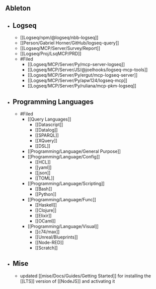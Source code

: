 ## Ableton
- ## Logseq
	- [[Logseq/npm/@logseq/nbb-logseq]]
	- [[Person/Gabriel Horner/GitHub/logseq-query]]
	- [[Logseq/MCP/Server/Survey/Report]]
	- [[Logseq/Proj/LsqMCP/PRD]]
	- #Filed
		- [[Logseq/MCP/Server/Py/mcp-server-logseq]]
		- [[Logseq/MCP/Server/JS/@joelhooks/logseq-mcp-tools]]
		- [[Logseq/MCP/Server/Py/ergut/mcp-logseq-server]]
		- [[Logseq/MCP/Server/Py/apw124/logseq-mcp]]
		- [[Logseq/MCP/Server/Py/ruliana/mcp-pkm-logseq]]
- ## Programming Languages
	- #Filed
		- [[Query Languages]]
			- [[Datascript]]
			- [[Datalog]]
			- [[SPARQL]]
			- [[XQuery]]
			- [[DSL]]
		- [[Programming/Language/General Purpose]]
		- [[Programming/Language/Config]]
			- [[HCL]]
			- [[yaml]]
			- [[json]]
			- [[TOML]]
		- [[Programming/Language/Scripting]]
			- [[Bash]]
			- [[Python]]
		- [[Programming/Language/Func]]
			- [[Haskell]]
			- [[Clojure]]
			- [[Elixir]]
			- [[OCaml]]
		- [[Programming/Language/Visual]]
			- [[c74/max]]
			- [[Unreal/Blueprints]]
			- [[Node-RED]]
			- [[Scratch]]
- ## Mise
	- updated [[mise/Docs/Guides/Getting Started]] for installing the [[LTS]] version of [[NodeJS]] and activating it